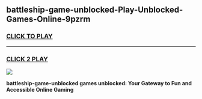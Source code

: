 
## battleship-game-unblocked-Play-Unblocked-Games-Online-9pzrm
<h3>
<a href="https://premium76.site?title=battleship-game-unblocked&ref=25A">CLICK TO PLAY</a></h3>
<hr>

<h3>
<a href="https://premium76.site?title=battleship-game-unblocked&ref=25A">CLICK 2 PLAY</a>
  
</h3>

<a href="https://premium76.site?title=battleship-game-unblocked&ref=25A"><img src="https://clearcache.store/games.png"></a>


**battleship-game-unblocked games unblocked: Your Gateway to Fun and Accessible Online Gaming**
